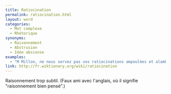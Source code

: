 ```yaml
---
title: Ratiocination
permalink: ratiocination.html
layout: word
categories:
  - Mot complexe
  - Rhétorique
synonyms:
  - Raisonnement
  - Abstrusion
  - Idée absconse
examples:
  - "M Millon, ne nous servez pas vos ratiocinations ampoulées et alambiquées!"
link: http://fr.wiktionary.org/wiki/ratiocination
---
```


Raisonnement trop subtil. (Faux ami avec l'anglais, où il signifie "raisonnement bien pensé".)

